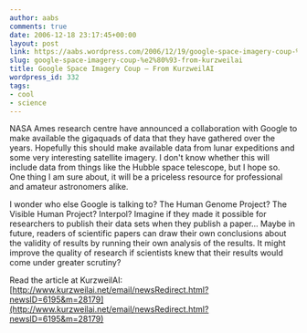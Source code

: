 ```yaml
---
author: aabs
comments: true
date: 2006-12-18 23:17:45+00:00
layout: post
link: https://aabs.wordpress.com/2006/12/19/google-space-imagery-coup-%e2%80%93-from-kurzweilai/
slug: google-space-imagery-coup-%e2%80%93-from-kurzweilai
title: Google Space Imagery Coup – From KurzweilAI
wordpress_id: 332
tags:
- cool
- science
---
```


NASA Ames research centre have announced a collaboration with Google to make available the gigaquads of data that they have gathered over the years. Hopefully this should make available data from lunar expeditions and some very interesting satellite imagery. I don't know whether this will include data from things like the Hubble space telescope, but I hope so. One thing I am sure about, it will be a priceless resource for professional and amateur astronomers alike.


I wonder who else Google is talking to? The Human Genome Project? The Visible Human Project? Interpol? Imagine if they made it possible for researchers to publish their data sets when they publish a paper... Maybe in future, readers of scientific papers can draw their own conclusions about the validity of results by running their own analysis of the results. It might improve the quality of research if scientists knew that their results would come under greater scrutiny?


Read the article at KurzweilAI: [http://www.kurzweilai.net/email/newsRedirect.html?newsID=6195&m=28179](http://www.kurzweilai.net/email/newsRedirect.html?newsID=6195&m=28179)
